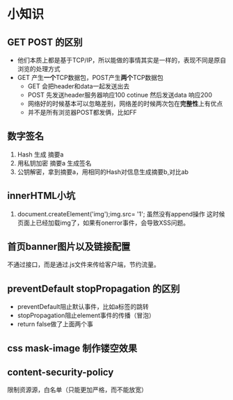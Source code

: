 # 小知识

## GET POST 的区别
+ 他们本质上都是基于TCP/IP，所以能做的事情其实是一样的，表现不同是原自浏览的处理方式
+ GET 产生**一个**TCP数据包，POST产生**两个**TCP数据包
  * GET 会把header和data一起发送出去
  * POST 先发送header服务器响应100 cotinue 然后发送data 响应200
  * 网络好的时候基本可以忽略差别，网络差的时候两次包在**完整性**上有优点
  * 并不是所有浏览器POST都发俩，比如FF

## 数字签名
1. Hash 生成 摘要a  
2. 用私钥加密 摘要a 生成签名  
3. 公钥解密，拿到摘要a，用相同的Hash对信息生成摘要b,对比ab

## innerHTML小坑  
1. document.createElement('img');img.src= '1'; 虽然没有append操作 这时候页面上已经加载img了，如果有onerror事件，会导致XSS问题。

## 首页banner图片以及链接配置
不通过接口，而是通过.js文件来传给客户端，节约流量。

## preventDefault stopPropagation 的区别
+ preventDefault阻止默认事件，比如a标签的跳转
+ stopPropagation阻止element事件的传播（冒泡）
+ return false做了上面两个事

## css mask-image 制作镂空效果

## content-security-policy
限制资源源，白名单（只能更加严格，而不能放宽）
